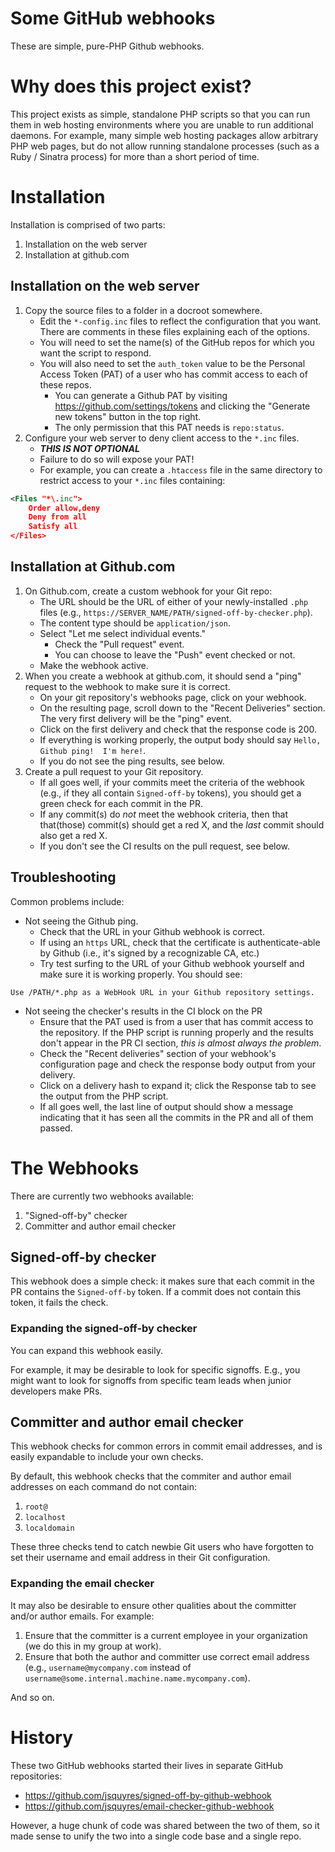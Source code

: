 # Some GitHub webhooks

These are simple, pure-PHP Github webhooks.

# Why does this project exist?

This project exists as simple, standalone PHP scripts so that you can
run them in web hosting environments where you are unable to run
additional daemons.  For example, many simple web hosting packages
allow arbitrary PHP web pages, but do not allow running standalone
processes (such as a Ruby / Sinatra process) for more than a short
period of time.

# Installation

Installation is comprised of two parts:

1. Installation on the web server
1. Installation at github.com

## Installation on the web server

1. Copy the source files to a folder in a docroot somewhere.
   * Edit the `*-config.inc` files to reflect the configuration that
     you want.  There are comments in these files explaining each of
     the options.
   * You will need to set the name(s) of the GitHub repos for which
     you want the script to respond.
   * You will also need to set the `auth_token` value to be the
     Personal Access Token (PAT) of a user who has commit access to each of
     these repos.
     * You can generate a Github PAT by visiting
       https://github.com/settings/tokens and clicking the "Generate
       new tokens" button in the top right.
     * The only permission that this PAT needs is `repo:status`.
1. Configure your web server to deny client access to the
   `*.inc` files.
   * ***THIS IS NOT OPTIONAL***
   * Failure to do so will expose your PAT!
   * For example, you can create a `.htaccess` file in the same
     directory to restrict access to your `*.inc` files containing:
```xml
<Files "*\.inc">
    Order allow,deny
    Deny from all
    Satisfy all
</Files>
```

## Installation at Github.com

1. On Github.com, create a custom webhook for your Git repo:
   * The URL should be the URL of either of your newly-installed `.php` files (e.g., `https://SERVER_NAME/PATH/signed-off-by-checker.php`).
   * The content type should be `application/json`.
   * Select "Let me select individual events."
     * Check the "Pull request" event.
     * You can choose to leave the "Push" event checked or not.
   * Make the webhook active.
1. When you create a webhook at github.com, it should send a "ping" request to the webhook to make sure it is correct.
   * On your git repository's webhooks page, click on your webhook.
   * On the resulting page, scroll down to the "Recent Deliveries" section.  The very first delivery will be the "ping" event.
   * Click on the first delivery and check that the response code is 200.
   * If everything is working properly, the output body should say
     `Hello, Github ping!  I'm here!`.
   * If you do not see the ping results, see below.
1. Create a pull request to your Git repository.
    * If all goes well, if your commits meet the criteria of the
      webhook (e.g., if they all contain `Signed-off-by` tokens), you
      should get a green check for each commit in the PR.
   * If any commit(s) do *not* meet the webhook criteria, then that
     that(those) commit(s) should get a red X, and the *last* commit
     should also get a red X.
   * If you don't see the CI results on the pull request, see below.

## Troubleshooting

Common problems include:

* Not seeing the Github ping.
  * Check that the URL in your Github webhook is correct.
  * If using an `https` URL, check that the certificate is
    authenticate-able by Github (i.e., it's signed by a recognizable
    CA, etc.)
  * Try test surfing to the URL of your Github webhook yourself and
    make sure it is working properly.  You should see:
```
Use /PATH/*.php as a WebHook URL in your Github repository settings.
````

* Not seeing the checker's results in the CI block on the PR
  * Ensure that the PAT used is from a user that has commit access to
    the repository.  If the PHP script is running properly and the
    results don't appear in the PR CI section, *this is almost always
    the problem*.
  * Check the "Recent deliveries" section of your webhook's
    configuration page and check the response body output from your
    delivery.
  * Click on a delivery hash to expand it; click the Response tab to
    see the output from the PHP script.
  * If all goes well, the last line of output should show a message
    indicating that it has seen all the commits in the PR and all of
    them passed.

# The Webhooks

There are currently two webhooks available:

1. "Signed-off-by" checker
2. Committer and author email checker

## Signed-off-by checker

This webhook does a simple check: it makes sure that each commit in
the PR contains the `Signed-off-by` token.  If a commit does not
contain this token, it fails the check.

### Expanding the signed-off-by checker

You can expand this webhook easily.

For example, it may be desirable to look for specific signoffs.  E.g.,
you might want to look for signoffs from specific team leads when
junior developers make PRs.

## Committer and author email checker

This webhook checks for common errors in commit email addresses, and
is easily expandable to include your own checks.

By default, this webhook checks that the commiter and author email addresses on each command do not contain:

1. `root@`
1. `localhost`
1. `localdomain`

These three checks tend to catch newbie Git users who have forgotten
to set their username and email address in their Git configuration.

### Expanding the email checker

It may also be desirable to ensure other qualities about the committer
and/or author emails.  For example:

1. Ensure that the committer is a current employee in your
   organization (we do this in my group at work).
1. Ensure that both the author and committer use correct email address
   (e.g., `username@mycompany.com` instead of
   `username@some.internal.machine.name.mycompany.com`).

And so on.

# History

These two GitHub webhooks started their lives in separate GitHub
repositories:

* https://github.com/jsquyres/signed-off-by-github-webhook
* https://github.com/jsquyres/email-checker-github-webhook

However, a huge chunk of code was shared between the two of them, so
it made sense to unify the two into a single code base and a single
repo.
